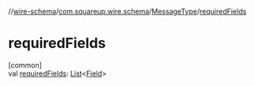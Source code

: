 //[wire-schema](../../../index.md)/[com.squareup.wire.schema](../index.md)/[MessageType](index.md)/[requiredFields](required-fields.md)

# requiredFields

[common]\
val [requiredFields](required-fields.md): [List](https://kotlinlang.org/api/latest/jvm/stdlib/kotlin.collections/-list/index.html)&lt;[Field](../-field/index.md)&gt;
